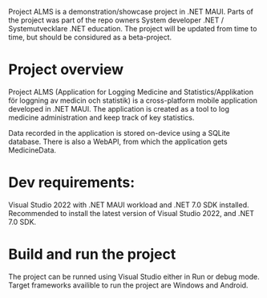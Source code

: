 Project ALMS is a demonstration/showcase project in .NET MAUI.
Parts of the project was part of the repo owners System developer .NET / Systemutvecklare .NET education.
The project will be updated from time to time, but should be considured as a beta-project.

# Project overview
Project ALMS (Application for Logging Medicine and Statistics/Applikation för loggning av medicin och statistik) is a cross-platform mobile application developed in .NET MAUI.
The application is created as a tool to log medicine administration and keep track of key statistics.

Data recorded in the application is stored on-device using a SQLite database.
There is also a WebAPI, from which the application gets MedicineData.

# Dev requirements:
Visual Studio 2022 with .NET MAUI workload and .NET 7.0 SDK installed.
Recommended to install the latest version of Visual Studio 2022, and .NET 7.0 SDK.

# Build and run the project
The project can be runned using Visual Studio either in Run or debug mode.
Target frameworks availible to run the project are Windows and Android.

